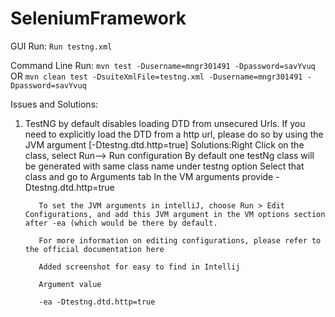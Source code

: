 # SeleniumFramework

GUI Run:
`Run testng.xml`

Command Line Run:
`mvn test -Dusername=mngr301491 -Dpassword=savYvuq`
OR
`mvn clean test -DsuiteXmlFile=testng.xml -Dusername=mngr301491 -Dpassword=savYvuq`


Issues and Solutions:
1. TestNG by default disables loading DTD from unsecured Urls. If you need to explicitly load the DTD from a http url, please do so by using the JVM argument [-Dtestng.dtd.http=true]
Solutions:Right Click on the class, select Run--> Run configuration
          By default one testNg class will be generated with same class name under testng option
          Select that class and go to Arguments tab
          In the VM arguments provide -Dtestng.dtd.http=true
          
          To set the JVM arguments in intelliJ, choose Run > Edit Configurations, and add this JVM argument in the VM options section after -ea (which would be there by default.
          
          For more information on editing configurations, please refer to the official documentation here
          
          Added screenshot for easy to find in Intellij
          
          Argument value
          
          -ea -Dtestng.dtd.http=true

